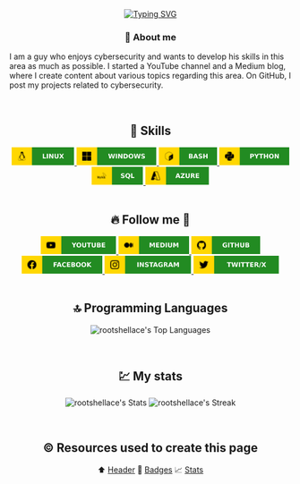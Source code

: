 <!-- Header section -->
<div align="center">
<a href="https://git.io/typing-svg"><img src="https://readme-typing-svg.herokuapp.com?font=Tilt+Neon&size=40&pause=1000&color=228B22&center=true&vCenter=true&multiline=true&random=false&width=850&height=150&lines=user%40server%3A~%23_+whoami;rootshellace" alt="Typing SVG" /></a>
</div>

<!-- About me section -->
<h3 align="center"> 📌 About me</h3>

<p>I am a guy who enjoys cybersecurity and wants to develop his skills in this area as much as possible. I started a YouTube channel and a Medium blog, where I create content about various topics regarding this area. On GitHub, I post my projects related to cybersecurity.</p>

</br>

<!-- Technologies & Tools section -->
<h2 align="center">🔧 Skills</h2>

<div align="center">
<a href="">
    <img height="32" alt="Linux" src="img_tech/linux.svg" />
</a>
<a href="">
    <img height="32" alt="Windows" src="img_tech/windows.svg" />
</a>
<a href="">
    <img height="32" alt="Bash" src="img_tech/bash.svg" />
</a>
<a href="">
    <img height="32" alt="Python" src="img_tech/python.svg" />
</a>
<a href="">
    <img height="32" alt="SQL" src="img_tech/sql.svg" />
</a>
<a href="">
    <img height="32" alt="Azure" src="img_tech/azure.svg" />
</a>
</div>

</br>

<!-- Follow me section -->
<h2 align="center"> 🔥 Follow me 🏃 </h2>

<div align="center">
<a href="https://www.youtube.com/@rootshellace">
    <img height="32" alt="YouTube" src="img_media/youtube.svg" />
</a>
<a href="https://medium.com/@rootshellace">
    <img height="32" alt="Medium" src="img_media/medium.svg" />
</a>
<a href="https://github.com/rootshellace">
    <img height="32" alt="GitHub" src="img_media/github.svg" />
</a>
<a href="https://www.facebook.com/rootshellace">
    <img height="32" alt="Facebook" src="img_media/facebook.svg" />
</a>
<a href="https://www.instagram.com/rootshellace">
    <img height="32" alt="Instagram" src="img_media/instagram.svg" />
</a>
<a href="https://twitter.com/rootshellace">
    <img height="32" alt="Twitter/X" src="img_media/twitter_x.svg" />
</a>
</div>

</br>

<!-- Top programming languages used section -->
<h2 align="center"> 🔝 Programming Languages </h2>

<div align="center">

![rootshellace's Top Languages](https://github-readme-stats.vercel.app/api/top-langs/?username=rootshellace&theme=gruvbox&show_icons=true&hide_border=true&layout=compact)

</div>

</br>

<!-- Stats section -->
<h2 align="center"> 💹 My stats </h2>

<div align="center">

![rootshellace's Stats](https://github-readme-stats.vercel.app/api?username=rootshellace&theme=gruvbox&show_icons=true&hide_border=true&count_private=true)
![rootshellace's Streak](https://github-readme-streak-stats.herokuapp.com/?user=rootshellace&theme=gruvbox&hide_border=true)

</div>

</br>

<!-- Resources section -->
<h2 align="center"> ©️ Resources used to create this page </h2>

<div align="center">

⬆️ <a href="https://readme-typing-svg.herokuapp.com/demo/">Header</a>
📛 <a href="https://shields.io/badges/static-badge">Badges</a>
📈 <a href="https://gh-stats-gen.vercel.app/">Stats</a>


</div>
